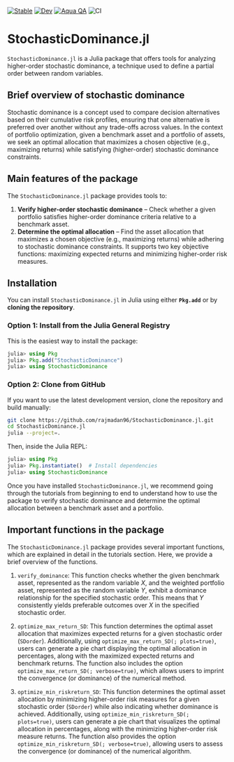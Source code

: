 [![Stable](https://img.shields.io/badge/docs-stable-blue.svg)](https://rajmadan96.github.io/StochasticDominance.jl/stable/)
[![Dev](https://img.shields.io/badge/docs-dev-blue.svg)](https://rajmadan96.github.io/StochasticDominance.jl/dev/)
[![Aqua QA](https://img.shields.io/badge/Aqua.jl-%F0%9F%8C%A2-aqua.svg)](https://github.com/JuliaTesting/Aqua.jl)
![CI](https://github.com/rajmadan96/StochasticDominance.jl/actions/workflows/ci.yml/badge.svg)

# StochasticDominance.jl

`StochasticDominance.jl` is a Julia package that offers tools for analyzing higher-order stochastic dominance, a technique used to define a partial order between random variables.

## Brief overview of stochastic dominance

Stochastic dominance is a concept used to compare decision alternatives based on their cumulative risk profiles, ensuring that one alternative is preferred over another without any trade-offs across values.
In the context of portfolio optimization, given a benchmark asset and a portfolio of assets, we seek an optimal allocation that maximizes a chosen objective (e.g., maximizing returns) while satisfying (higher-order) stochastic dominance constraints. 

## Main features of the package

The `StochasticDominance.jl` package provides tools to:

1. **Verify higher-order stochastic dominance** – Check whether a given portfolio satisfies higher-order dominance criteria relative to a benchmark asset.
2. **Determine the optimal allocation** – Find the asset allocation that maximizes a chosen objective (e.g., maximizing returns) while adhering to stochastic dominance constraints. It supports two key objective functions: maximizing expected returns and minimizing higher-order risk measures.  

## Installation

You can install `StochasticDominance.jl` in Julia using either **`Pkg.add`** or by **cloning the repository**.

### **Option 1: Install from the Julia General Registry**
This is the easiest way to install the package:
```julia
julia> using Pkg
julia> Pkg.add("StochasticDominance")
julia> using StochasticDominance
```

### **Option 2: Clone from GitHub**
If you want to use the latest development version, clone the repository and build manually:
```sh
git clone https://github.com/rajmadan96/StochasticDominance.jl.git
cd StochasticDominance.jl
julia --project=.
```
Then, inside the Julia REPL:
```julia
julia> using Pkg
julia> Pkg.instantiate()  # Install dependencies
julia> using StochasticDominance
```


Once you have installed `StochasticDominance.jl`, we recommend going through the tutorials from beginning to end to understand how to use the package to verify stochastic dominance and determine the optimal allocation between a benchmark asset and a portfolio.

## Important functions in the package

The `StochasticDominance.jl` package provides several important functions, which are explained in detail in the tutorials section.
Here, we provide a brief overview of the functions.
1. `verify_dominance`: This function checks whether the given benchmark asset, represented as the random variable $X$, and the weighted portfolio asset, represented as the random variable $Y$, exhibit a dominance relationship for the specified stochastic order. This means that $Y$ consistently yields preferable outcomes over $X$ in the specified stochastic order. 

2. `optimize_max_return_SD`: This function determines the optimal asset allocation that maximizes expected returns for a given stochastic order (`SDorder`). Additionally, using `optimize_max_return_SD(; plots=true)`, users can generate a pie chart displaying the optimal allocation in percentages, along with the maximized expected returns and benchmark returns. The function also includes the option `optimize_max_return_SD(; verbose=true)`,  which allows users to imprint the convergence (or dominance) of the numerical method.

3. `optimize_min_riskreturn_SD`: This function determines the optimal asset allocation by minimizing higher-order risk measures for a given stochastic order (`SDorder`) while also indicating whether dominance is achieved. Additionally, using `optimize_min_riskreturn_SD(; plots=true)`, users can generate a pie chart that visualizes the optimal allocation in percentages, along with the minimizing higher-order risk measure returns. The function also provides the option `optimize_min_riskreturn_SD(; verbose=true)`, allowing users to assess the convergence (or dominance) of the numerical algorithm.


